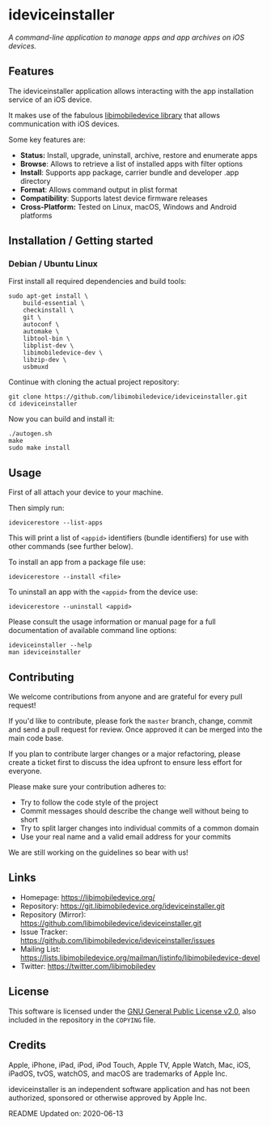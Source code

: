 # ideviceinstaller

*A command-line application to manage apps and app archives on iOS devices.*

## Features

The ideviceinstaller application allows interacting with the app installation
service of an iOS device.

It makes use of the fabulous [libimobiledevice library](https://github.com/libimobiledevice/libimobiledevice) that allows
communication with iOS devices.

Some key features are:

- **Status:** Install, upgrade, uninstall, archive, restore and enumerate apps
- **Browse**: Allows to retrieve a list of installed apps with filter options
- **Install**: Supports app package, carrier bundle and developer .app directory
- **Format**: Allows command output in plist format
- **Compatibility**: Supports latest device firmware releases
- **Cross-Platform:** Tested on Linux, macOS, Windows and Android platforms

## Installation / Getting started

### Debian / Ubuntu Linux

First install all required dependencies and build tools:
```shell
sudo apt-get install \
	build-essential \
	checkinstall \
	git \
	autoconf \
	automake \
	libtool-bin \
	libplist-dev \
	libimobiledevice-dev \
	libzip-dev \
	usbmuxd
```

Continue with cloning the actual project repository:
```shell
git clone https://github.com/libimobiledevice/ideviceinstaller.git
cd ideviceinstaller
```

Now you can build and install it:
```shell
./autogen.sh
make
sudo make install
```

## Usage

First of all attach your device to your machine.

Then simply run:
```shell
idevicerestore --list-apps
```

This will print a list of `<appid>` identifiers (bundle identifiers) for use
with other commands (see further below).

To install an app from a package file use:
```shell
idevicerestore --install <file>
```

To uninstall an app with the `<appid>` from the device use:
```shell
idevicerestore --uninstall <appid>
```

Please consult the usage information or manual page for a full documentation of
available command line options:
```shell
ideviceinstaller --help
man ideviceinstaller
```

## Contributing

We welcome contributions from anyone and are grateful for every pull request!

If you'd like to contribute, please fork the `master` branch, change, commit and
send a pull request for review. Once approved it can be merged into the main
code base.

If you plan to contribute larger changes or a major refactoring, please create a
ticket first to discuss the idea upfront to ensure less effort for everyone.

Please make sure your contribution adheres to:
* Try to follow the code style of the project
* Commit messages should describe the change well without being to short
* Try to split larger changes into individual commits of a common domain
* Use your real name and a valid email address for your commits

We are still working on the guidelines so bear with us!

## Links

* Homepage: https://libimobiledevice.org/
* Repository: https://git.libimobiledevice.org/ideviceinstaller.git
* Repository (Mirror): https://github.com/libimobiledevice/ideviceinstaller.git
* Issue Tracker: https://github.com/libimobiledevice/ideviceinstaller/issues
* Mailing List: https://lists.libimobiledevice.org/mailman/listinfo/libimobiledevice-devel
* Twitter: https://twitter.com/libimobiledev

## License

This software is licensed under the [GNU General Public License v2.0](https://www.gnu.org/licenses/gpl-2.0.en.html),
also included in the repository in the `COPYING` file.

## Credits

Apple, iPhone, iPad, iPod, iPod Touch, Apple TV, Apple Watch, Mac, iOS,
iPadOS, tvOS, watchOS, and macOS are trademarks of Apple Inc.

ideviceinstaller is an independent software application and has not been
authorized, sponsored or otherwise approved by Apple Inc.

README Updated on: 2020-06-13
